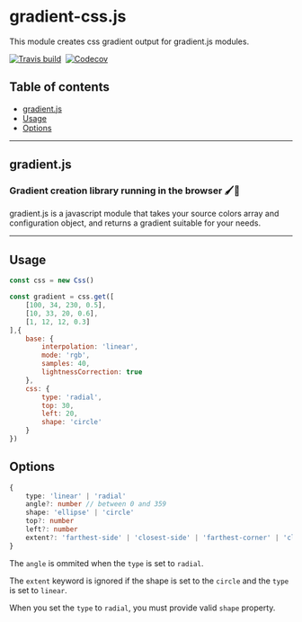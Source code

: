 # gradient-css.js
This module creates css gradient output for gradient.js modules.

<!-- [![License](https://img.shields.io/npm/l/gradient-css.svg?style=flat)](https://github.com/afternoon2/gradient-css/blob/master/LICENSE)&nbsp;&nbsp; -->
[![Travis build](https://img.shields.io/travis/afternoon2/gradient-css.svg?style=flat)](https://travis-ci.org/afternoon2/gradient-css)&nbsp;&nbsp;[![Codecov](https://img.shields.io/codecov/c/github/afternoon2/gradient-css.svg?style=flat)](https://codecov.io/gh/afternoon2/gradient-css)


## Table of contents
* [gradient.js](#gradient.js)
* [Usage](#usage)
* [Options](#options)

---
## gradient.js
### Gradient creation library running in the browser 🖌🌈

gradient.js is a javascript module that takes your source colors array and configuration object, and returns a gradient suitable for your needs.

---

## Usage

```javascript
const css = new Css()

const gradient = css.get([
    [100, 34, 230, 0.5],
    [10, 33, 20, 0.6],
    [1, 12, 12, 0.3]
],{
    base: {
        interpolation: 'linear',
        mode: 'rgb',
        samples: 40,
        lightnessCorrection: true
    },
    css: {
        type: 'radial',
        top: 30,
        left: 20,
        shape: 'circle'
    }
})
```

## Options

```typescript
{
    type: 'linear' | 'radial'
    angle?: number // between 0 and 359
    shape: 'ellipse' | 'circle'
    top?: number
    left?: number
    extent?: 'farthest-side' | 'closest-side' | 'farthest-corner' | 'closest-corner'
}
```
The `angle` is ommited when the `type` is set to `radial`.

The `extent` keyword is ignored if the shape is set to the `circle` and the `type` is set to `linear`.

When you set the `type` to `radial`, you must provide valid `shape` property.